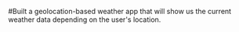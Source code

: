 #Built a geolocation-based weather app that will show us the current weather data depending on the user's location.
